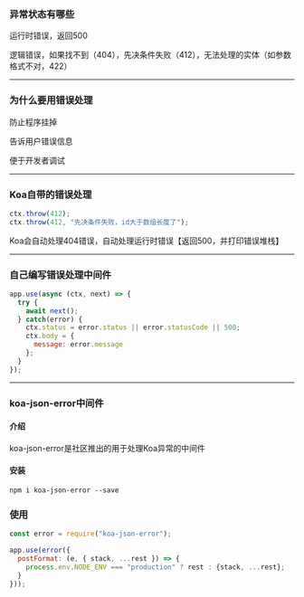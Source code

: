 ### 异常状态有哪些

运行时错误，返回500

逻辑错误，如果找不到（404），先决条件失败（412），无法处理的实体（如参数格式不对，422）

-----------------------------------------

### 为什么要用错误处理

防止程序挂掉

告诉用户错误信息

便于开发者调试

-----------------------------------------

### Koa自带的错误处理

```js
ctx.throw(412);
ctx.throw(412, "先决条件失败，id大于数组长度了");
```

Koa会自动处理404错误，自动处理运行时错误【返回500，并打印错误堆栈】

----------------------------------------------

### 自己编写错误处理中间件

```js
app.use(async (ctx, next) => {
  try {
    await next();
  } catch(error) {
    ctx.status = error.status || error.statusCode || 500;
    ctx.body = {
      message: error.message
    };
  }
});
```

-------------------------------------------------

### koa-json-error中间件

#### 介绍

koa-json-error是社区推出的用于处理Koa异常的中间件

#### 安装

```shell
npm i koa-json-error --save
```

### 使用

```js
const error = require("koa-json-error");

app.use(error({
  postFormat: (e, { stack, ...rest }) => {
    process.env.NODE_ENV === "production" ? rest : {stack, ...rest};
  }
}));
```

